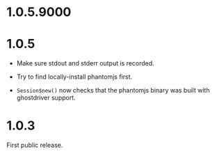 # 1.0.5.9000


# 1.0.5

* Make sure stdout and stderr output is recorded.

* Try to find locally-install phantomjs first.

* `Session$new()` now checks that the phantomjs binary was built with ghostdriver support.


# 1.0.3

First public release.
